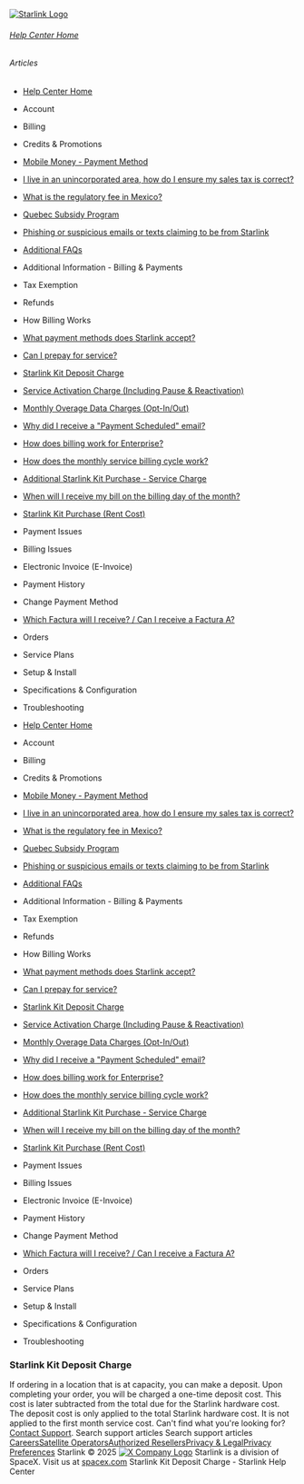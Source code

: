 [![Starlink Logo](https://www.starlink.com/_next/image?url=%2Fassets%2Fimages%2Flogo%2Flogo_white.png&w=3840&q=75)](https://www.starlink.com/support/article/<https:/www.starlink.com/>)
###### [Help Center Home](https://www.starlink.com/support/article/</support>)
###### Articles
  * [Help Center Home](https://www.starlink.com/support/article/</support>)
  * Account
  * Billing
  * Credits & Promotions
  * [Mobile Money - Payment Method](https://www.starlink.com/support/article/</support/article/9b82b08e-3d7a-f94f-c938-9322746f1b76>)
  * [I live in an unincorporated area, how do I ensure my sales tax is correct?](https://www.starlink.com/support/article/</support/article/96c599f8-db14-d297-4138-3b04e92b17ad>)
  * [What is the regulatory fee in Mexico? ](https://www.starlink.com/support/article/</support/article/c0a598ac-937e-958f-4b8d-c01dbd92dac1>)
  * [Quebec Subsidy Program](https://www.starlink.com/support/article/</support/article/7e140ce0-40ab-1c71-3fd5-0c7177cd83f9>)
  * [Phishing or suspicious emails or texts claiming to be from Starlink](https://www.starlink.com/support/article/</support/article/7eedb59e-9c8d-0f34-b40d-37921d0fe98a>)
  * [Additional FAQs](https://www.starlink.com/support/article/</support/article/9334ff65-c6e4-00d3-23ca-4ac4007c88fa>)
  * Additional Information - Billing & Payments
  * Tax Exemption
  * Refunds
  * How Billing Works
  * [What payment methods does Starlink accept?](https://www.starlink.com/support/article/</support/article/aa96adbe-6b47-4d59-d76f-65f140525c5d>)
  * [Can I prepay for service? ](https://www.starlink.com/support/article/</support/article/ecab6bdb-26b7-d57b-5929-d57ca308c060>)
  * [Starlink Kit Deposit Charge](https://www.starlink.com/support/article/</support/article/fd978593-445b-0aab-7f79-86c9906819e1>)
  * [Service Activation Charge (Including Pause & Reactivation)](https://www.starlink.com/support/article/</support/article/ef0612b7-4e1d-0f32-61fe-1237bb760de3>)
  * [Monthly Overage Data Charges (Opt-In/Out)](https://www.starlink.com/support/article/</support/article/4dcd0109-15e0-4aea-768c-a51b16e26b04>)
  * [ Why did I receive a "Payment Scheduled" email?](https://www.starlink.com/support/article/</support/article/509046f5-7f0f-2272-ba74-4478ba1062c5>)
  * [How does billing work for Enterprise?](https://www.starlink.com/support/article/</support/article/f68a15d0-9ead-f4fb-c0c6-d069279a185d>)
  * [How does the monthly service billing cycle work?](https://www.starlink.com/support/article/</support/article/6f4bf543-476c-c0c2-166c-485756acea90>)
  * [Additional Starlink Kit Purchase - Service Charge](https://www.starlink.com/support/article/</support/article/def159aa-9f0d-9744-429d-448cbd747fd6>)
  * [When will I receive my bill on the billing day of the month?](https://www.starlink.com/support/article/</support/article/63fd856e-8fc6-f593-7e52-06a2e94d2b6d>)
  * [Starlink Kit Purchase (Rent Cost)](https://www.starlink.com/support/article/</support/article/304f1bbe-5e78-aeeb-3dfc-13e14d7f2050>)
  * Payment Issues
  * Billing Issues
  * Electronic Invoice (E-Invoice)
  * Payment History
  * Change Payment Method
  * [Which Factura will I receive? / Can I receive a Factura A?](https://www.starlink.com/support/article/</support/article/4f44e3a8-e82f-1d80-3608-f04a7d6a4b3b>)
  * Orders
  * Service Plans
  * Setup & Install
  * Specifications & Configuration
  * Troubleshooting


  * [Help Center Home](https://www.starlink.com/support/article/</support>)
  * Account
  * Billing
  * Credits & Promotions
  * [Mobile Money - Payment Method](https://www.starlink.com/support/article/</support/article/9b82b08e-3d7a-f94f-c938-9322746f1b76>)
  * [I live in an unincorporated area, how do I ensure my sales tax is correct?](https://www.starlink.com/support/article/</support/article/96c599f8-db14-d297-4138-3b04e92b17ad>)
  * [What is the regulatory fee in Mexico? ](https://www.starlink.com/support/article/</support/article/c0a598ac-937e-958f-4b8d-c01dbd92dac1>)
  * [Quebec Subsidy Program](https://www.starlink.com/support/article/</support/article/7e140ce0-40ab-1c71-3fd5-0c7177cd83f9>)
  * [Phishing or suspicious emails or texts claiming to be from Starlink](https://www.starlink.com/support/article/</support/article/7eedb59e-9c8d-0f34-b40d-37921d0fe98a>)
  * [Additional FAQs](https://www.starlink.com/support/article/</support/article/9334ff65-c6e4-00d3-23ca-4ac4007c88fa>)
  * Additional Information - Billing & Payments
  * Tax Exemption
  * Refunds
  * How Billing Works
  * [What payment methods does Starlink accept?](https://www.starlink.com/support/article/</support/article/aa96adbe-6b47-4d59-d76f-65f140525c5d>)
  * [Can I prepay for service? ](https://www.starlink.com/support/article/</support/article/ecab6bdb-26b7-d57b-5929-d57ca308c060>)
  * [Starlink Kit Deposit Charge](https://www.starlink.com/support/article/</support/article/fd978593-445b-0aab-7f79-86c9906819e1>)
  * [Service Activation Charge (Including Pause & Reactivation)](https://www.starlink.com/support/article/</support/article/ef0612b7-4e1d-0f32-61fe-1237bb760de3>)
  * [Monthly Overage Data Charges (Opt-In/Out)](https://www.starlink.com/support/article/</support/article/4dcd0109-15e0-4aea-768c-a51b16e26b04>)
  * [ Why did I receive a "Payment Scheduled" email?](https://www.starlink.com/support/article/</support/article/509046f5-7f0f-2272-ba74-4478ba1062c5>)
  * [How does billing work for Enterprise?](https://www.starlink.com/support/article/</support/article/f68a15d0-9ead-f4fb-c0c6-d069279a185d>)
  * [How does the monthly service billing cycle work?](https://www.starlink.com/support/article/</support/article/6f4bf543-476c-c0c2-166c-485756acea90>)
  * [Additional Starlink Kit Purchase - Service Charge](https://www.starlink.com/support/article/</support/article/def159aa-9f0d-9744-429d-448cbd747fd6>)
  * [When will I receive my bill on the billing day of the month?](https://www.starlink.com/support/article/</support/article/63fd856e-8fc6-f593-7e52-06a2e94d2b6d>)
  * [Starlink Kit Purchase (Rent Cost)](https://www.starlink.com/support/article/</support/article/304f1bbe-5e78-aeeb-3dfc-13e14d7f2050>)
  * Payment Issues
  * Billing Issues
  * Electronic Invoice (E-Invoice)
  * Payment History
  * Change Payment Method
  * [Which Factura will I receive? / Can I receive a Factura A?](https://www.starlink.com/support/article/</support/article/4f44e3a8-e82f-1d80-3608-f04a7d6a4b3b>)
  * Orders
  * Service Plans
  * Setup & Install
  * Specifications & Configuration
  * Troubleshooting


### Starlink Kit Deposit Charge
If ordering in a location that is at capacity, you can make a deposit. Upon completing your order, you will be charged a one-time deposit cost. This cost is later subtracted from the total due for the Starlink hardware cost. 
The deposit cost is only applied to the total Starlink hardware cost. It is not applied to the first month service cost.
Can't find what you're looking for? [Contact Support](https://www.starlink.com/support/article/</support/tickets?sourceType=web_article_help_center&sourceValue=fd978593-445b-0aab-7f79-86c9906819e1>).
Search support articles
Search support articles
[Careers](https://www.starlink.com/support/article/<https:/www.spacex.com/careers>)[Satellite Operators](https://www.starlink.com/support/article/<https:/starlink.com/satellite-operators>)[Authorized Resellers](https://www.starlink.com/support/article/<https:/starlink.com/resellers>)[Privacy & Legal](https://www.starlink.com/support/article/<https:/starlink.com/legal>)[Privacy Preferences](https://www.starlink.com/support/article/<>)
Starlink © 2025
[![X Company Logo](https://www.starlink.com/assets/images/icons/x-logo.svg)](https://www.starlink.com/support/article/<https:/twitter.com/Starlink>)
Starlink is a division of SpaceX. Visit us at [spacex.com](https://www.starlink.com/support/article/<https:/www.spacex.com/>)
Starlink Kit Deposit Charge - Starlink Help Center
